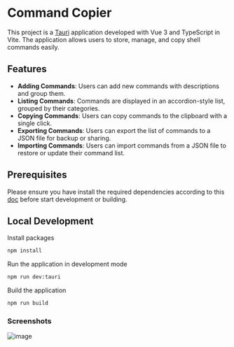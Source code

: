 # Command Copier

This project is a [Tauri](https://v2.tauri.app/) application developed with Vue 3 and TypeScript in Vite. The application allows users to store, manage, and copy shell commands easily.

## Features

- **Adding Commands**: Users can add new commands with descriptions and group them.
- **Listing Commands**: Commands are displayed in an accordion-style list, grouped by their categories.
- **Copying Commands**: Users can copy commands to the clipboard with a single click.
- **Exporting Commands**: Users can export the list of commands to a JSON file for backup or sharing.
- **Importing Commands**: Users can import commands from a JSON file to restore or update their command list.

## Prerequisites

Please ensure you have install the required dependencies according to this [doc](https://v2.tauri.app/start/prerequisites/) before start development or building.

## Local Development

Install packages

```bash
npm install
```

Run the application in development mode

```bash
npm run dev:tauri
```

Build the application

```bash
npm run build
```

### Screenshots
![image](https://github.com/user-attachments/assets/9e7bd2ef-5096-4596-b298-bdcfe7f12829)

